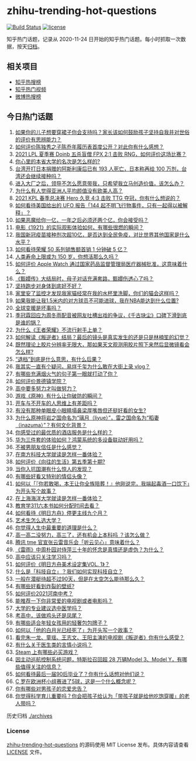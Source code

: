 # zhihu-trending-hot-questions

[![Build Status](https://github.com/justjavac/zhihu-trending-hot-questions/workflows/ci/badge.svg?branch=master)](https://github.com/justjavac/zhihu-trending-hot-questions/actions)
[![license](https://img.shields.io/github/license/justjavac/zhihu-trending-hot-questions)](https://github.com/justjavac/zhihu-trending-hot-questions/blob/master/LICENSE)

知乎热门话题，记录从 2020-11-24 日开始的知乎热门话题。每小时抓取一次数据，按天[归档](./archives)。

## 相关项目

- [知乎热搜榜](https://github.com/justjavac/zhihu-trending-top-search)
- [知乎热门视频](https://github.com/justjavac/zhihu-trending-hot-video)
- [微博热搜榜](https://github.com/justjavac/weibo-trending-hot-search)

## 今日热门话题

<!-- BEGIN -->
<!-- 最后更新时间 Sun Jun 27 2021 02:02:12 GMT+0800 (China Standard Time) -->

1. [如果你的儿子想要穿裙子你会支持吗？家长该如何鼓励孩子坚持自我并对世俗的评价有思辨能力？](https://www.zhihu.com/question/467775786)
2. [如何评价陈独秀之子陈乔年履历表首度公开？对此你有什么感想？](https://www.zhihu.com/question/464933522)
3. [2021 LPL 夏季赛 Doinb 五杀盲僧 FPX 2:1 击败
   RNG，如何评价这场比赛？](https://www.zhihu.com/question/467927415)
4. [你心里的本省大学的名次是怎么样的?](https://www.zhihu.com/question/410179653)
5. [台湾开打日本捐赠的阿斯利康后已有 193 人死亡，日本称再给 100
   万剂，台湾还会继续接种吗？](https://www.zhihu.com/question/467768491)
6. [进入大厂之后，领导不怎么愿意带我，只希望我立马创造价值，该怎么办？](https://www.zhihu.com/question/466550532)
7. [为什么有人觉得亚洲人平均颜值没有欧美人高？](https://www.zhihu.com/question/433666039)
8. [2021 KPL 春季总决赛 Hero 久竞 4:3 击败 TTG
   夺冠，你有什么想说的？](https://www.zhihu.com/question/467891041)
9. [如何看待美国给出的 UFO 报告「144
   起不明飞行物事件，只有一起得以被解释」？](https://www.zhihu.com/question/467298489)
10. [如果恶魔给你一亿，一年之后必须还两个亿，你会接受吗？](https://www.zhihu.com/question/392418796)
11. [电影《1921》的实际观影体验如何，有哪些很燃的瞬间？](https://www.zhihu.com/question/467463563)
12. [我国新冠疫苗接种剂次超10亿，是否达到全民免疫，对比世界其他国家是什么水平？](https://www.zhihu.com/question/466845525)
13. [如何看待荣耀 50 系列销售额首销 1 分钟破 5 亿？](https://www.zhihu.com/question/467418330)
14. [人类寿命上限或为 150 岁，你想活那么久吗？](https://www.zhihu.com/question/466968884)
15. [如何评价 Apple Watch
    通过国家药品监督管理局医疗器械批准，这意味着什么？](https://www.zhihu.com/question/467625126)
16. [《甄嬛传》大结局时，母子对话充满套路，甄嬛伤透心了吗？](https://www.zhihu.com/question/404317643)
17. [坚持跑步对身体到底好不好？](https://www.zhihu.com/question/461618978)
18. [家里安了监控才发现我家猫经常在我的水杯里洗脚，你们的猫会这样吗？](https://www.zhihu.com/question/459983017)
19. [如果我能让我1.5米内的对方球员不可能进球，我在NBA能达到什么位置?](https://www.zhihu.com/question/402597076)
20. [全球变暖是坏事吗？](https://www.zhihu.com/question/290575660)
21. [季冠霖回应为周冬雨配音被网友吐槽出戏的争议，《千古玦尘》口碑下滑到底是谁的锅？](https://www.zhihu.com/question/467423413)
22. [为什么《王者荣耀》不流行射手上单？](https://www.zhihu.com/question/460375616)
23. [如何解读《叛逆者》结局？最后的镜头是真实发生的还是只是林楠笙的幻觉？](https://www.zhihu.com/question/467937765)
24. [既然理论上胶片分辨率无限大，那如果天文观测用胶片照下来然后显微镜看会怎么样?](https://www.zhihu.com/question/453975780)
25. [“退档”到底是什么意思，有什么后果？](https://www.zhihu.com/question/331780490)
26. [我其实一直有个疑问，易烊千玺为什么敢在大街上录 vlog？](https://www.zhihu.com/question/464875636)
27. [有哪些充满烟火气的句子第一眼就打动了你？](https://www.zhihu.com/question/357326082)
28. [如何评价景德镇学院？](https://www.zhihu.com/question/24931592)
29. [高中要多努力才叫做努力？](https://www.zhihu.com/question/60440328)
30. [游戏《原神》有什么让你破防的瞬间？](https://www.zhihu.com/question/466342008)
31. [开车与不开车的人思维上有差距吗？](https://www.zhihu.com/question/466319507)
32. [有没有那种单眼皮小眼睛塌鼻梁厚嘴唇但还挺好看的女生?](https://www.zhihu.com/question/312374216)
33. [为什么原神将岩之国命名为“璃月（liyue）”，雷之国命名为“稻妻（inazuma）”？有何文化背景？](https://www.zhihu.com/question/466559443)
34. [你感受过的最优质的酒店服务是什么样的？](https://www.zhihu.com/question/36082879)
35. [华为三件套的体验如何？鸿蒙系统的多设备联动好用吗？](https://www.zhihu.com/question/467709448)
36. [不被男朋友信任是什么感觉？](https://www.zhihu.com/question/464707364)
37. [在南方科技大学就读是怎样一番体验？](https://www.zhihu.com/question/24365361)
38. [如何评价《向往的生活》第五季第十期?](https://www.zhihu.com/question/466097156)
39. [当你入坑国潮有什么惊人的发现？](https://www.zhihu.com/question/463164713)
40. [有哪些好看又特别的情侣头像？](https://www.zhihu.com/question/361074548)
41. [如何以「『你若敢喝，本王让你全族陪葬！』他刚说完，我端起毒酒一口饮下」为开头写个故事？](https://www.zhihu.com/question/454829891)
42. [在上海海洋大学就读是怎样一番体验？](https://www.zhihu.com/question/29678076)
43. [教育学311六本书如何分配时间去看？](https://www.zhihu.com/question/438835540)
44. [如何看待《明日方舟》停更主线九个月？](https://www.zhihu.com/question/467117827)
45. [艺术生怎么选大学？](https://www.zhihu.com/question/406801194)
46. [你觉得人生中最重要的道理是什么？](https://www.zhihu.com/question/465627192)
47. [高一高二没努力，高三了，还有机会上本科吗 ？该怎么做？](https://www.zhihu.com/question/466443276)
48. [腾讯 tme 官宣张云雷音乐会「听云见心」意味着什么？](https://www.zhihu.com/question/467549652)
49. [《雷雨》中周朴园对侍萍三十年的怀念是真情还是虚伪？为什么？](https://www.zhihu.com/question/380155608)
50. [高中应该只关注学习吗？](https://www.zhihu.com/question/464840911)
51. [如何评价《明日方舟美术设定集VOL. 1》？](https://www.zhihu.com/question/467858109)
52. [什么是「科技自立」？我们如何实现科技自立？](https://www.zhihu.com/question/458853728)
53. [一般在潜艇待超不过90天，但是在太空怎么能待那么久？](https://www.zhihu.com/question/465762854)
54. [有哪些好看到炸裂的壁纸?](https://www.zhihu.com/question/425110846)
55. [如何评价2021河南中考？](https://www.zhihu.com/question/466137266)
56. [能推荐一下你非常爱的电视剧或者电影吗？](https://www.zhihu.com/question/460849272)
57. [大学的专业建议选中医学吗？](https://www.zhihu.com/question/463493627)
58. [考高中，该做鸡头还是凤尾？](https://www.zhihu.com/question/464821888)
59. [有哪些适合年轻女孩用的轻奢包包牌子？](https://www.zhihu.com/question/35179909)
60. [如何以「他的白月光已经死了」为开头写一个故事？](https://www.zhihu.com/question/435179014)
61. [看完朱一龙、童瑶、王志文、王阳主演的电视剧《叛逆者》你有什么感受？](https://www.zhihu.com/question/456962938)
62. [有什么关于医生类的言情小说吗？](https://www.zhihu.com/question/266364937)
63. [Steam 上有哪些必买游戏？](https://www.zhihu.com/question/35296900)
64. [因主动巡航控制系统问题，特斯拉召回超 28 万辆Model 3、Model
    Y，有哪些值得关注的信息？](https://www.zhihu.com/question/467798045)
65. [如何看待最后一届90后毕业了？你有什么话想对他们说？](https://www.zhihu.com/question/467748410)
66. [C 罗在欧洲杯小组赛进了5球，这是一个什么概念呢？](https://www.zhihu.com/question/467069907)
67. [你有哪些对男孩子的恋爱忠告？](https://www.zhihu.com/question/293676302)
68. [你觉得科学育儿重要吗？你会把孩子给认为「带孩子就是给他吃饱穿暖」的老人带吗？](https://www.zhihu.com/question/464732842)

<!-- END -->

历史归档 [./archives](./archives)

### License

[zhihu-trending-hot-questions](https://github.com/justjavac/zhihu-trending-hot-questions)
的源码使用 MIT License 发布。具体内容请查看 [LICENSE](./LICENSE) 文件。
